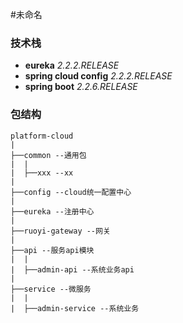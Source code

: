 #未命名

### 技术栈 
* **eureka** *2.2.2.RELEASE*
* **spring cloud config** *2.2.2.RELEASE*
* **spring boot**  *2.2.6.RELEASE*

### 包结构

```
platform-cloud
|
├──common --通用包
|  |
|  ├──xxx --xx
|
├──config --cloud统一配置中心
|
├──eureka --注册中心
|
├──ruoyi-gateway --网关
|
├──api --服务api模块
|  |
|  ├──admin-api --系统业务api
|
├──service --微服务
|  |
|  ├──admin-service --系统业务


```
